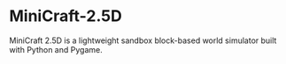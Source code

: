# MiniCraft-2.5D
MiniCraft 2.5D is a lightweight sandbox block-based world simulator built with Python and Pygame.
